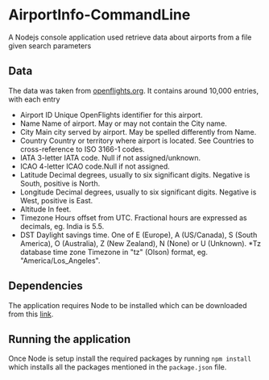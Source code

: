 # AirportInfo-CommandLine
A Nodejs console application used retrieve data about airports from a file given search parameters

## Data 
The data was taken from [openflights.org](https://openflights.org/data.html). It contains around 10,000 entries, with each entry 

* Airport ID	Unique OpenFlights identifier for this airport.
* Name	Name of airport. May or may not contain the City name.
* City	Main city served by airport. May be spelled differently from Name.
* Country	Country or territory where airport is located. See Countries to cross-reference to ISO 3166-1 codes.
* IATA	3-letter IATA code. Null if not assigned/unknown.
* ICAO	4-letter ICAO code.Null if not assigned.
* Latitude	Decimal degrees, usually to six significant digits. Negative is South, positive is North.
* Longitude	Decimal degrees, usually to six significant digits. Negative is West, positive is East.
* Altitude	In feet.
* Timezone	Hours offset from UTC. Fractional hours are expressed as decimals, eg. India is 5.5.
* DST	Daylight savings time. One of E (Europe), A (US/Canada), S (South America), O (Australia), Z (New Zealand), N (None) or U (Unknown). 
*Tz database time zone	Timezone in "tz" (Olson) format, eg. "America/Los_Angeles".

## Dependencies
The application requires Node to be installed which can be downloaded from this [link](https://nodejs.org/en/).

## Running the application
Once Node is setup install the required packages by running `npm install` which installs all the packages mentioned in the `package.json` file.


